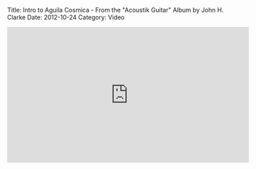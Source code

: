Title: Intro to Aguila Cosmica - From the "Acoustik Guitar" Album by John H. Clarke
Date: 2012-10-24
Category: Video

<iframe width="560" height="315" src="https://www.youtube.com/embed/EmzIcF42TJk" title="YouTube video player" frameborder="0" allow="accelerometer; autoplay; clipboard-write; encrypted-media; gyroscope; picture-in-picture" allowfullscreen></iframe>

